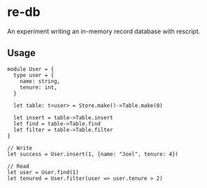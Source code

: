# re-db

An experiment writing an in-memory record database with rescript.

## Usage

```res
module User = {
  type user = {
    name: string,
    tenure: int,
  }

  let table: t<user> = Store.make()->Table.make(0)

  let insert = table->Table.insert
  let find = table->Table.find
  let filter = table->Table.filter
}

// Write
let success = User.insert(1, {name: "Joel", tenure: 4})

// Read
let user = User.find(1)
let tenured = User.filter(user => user.tenure > 2)
```

